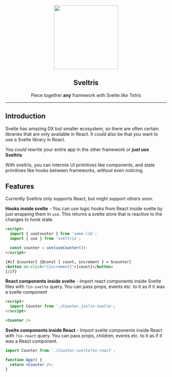 <p align="center">
  <!-- <img src="https://raw.githubusercontent.com/mokshit06/sveltris/main/.github/sveltris-logo.png" width="150px" /> -->
  <img src="https://res.cloudinary.com/dzqjbkm5q/image/upload/v1681314312/Sveltris_1_elwdwj.png" width="200px" />
  <h2 align="center">Sveltris</h2>
  <p align="center">
  Piece together <strong>any</strong> framework with Svelte <em>like Tetris</em>
  </p>
</p>

---

## Introduction

Svelte has amazing DX but smaller ecosystem, so there are often certain libraries that are only available in React. It could also be that you want to use a Svelte library in React.

You _could_ rewrite your entire app in the other framework or **_just use_ Sveltris**

With sveltris, you can intermix UI primitives like components, and state primitives like hooks between frameworks, _without_ even noticing.

## Features

Currently Sveltris only supports React, but might support others soon.

**Hooks inside svelte** - You can use logic hooks from React inside svelte by just wrapping them in `use`. This returns a svelte store that is reactive to the changes to hook state.

```html
<script>
  import { useCounter } from 'some-lib';
  import { use } from 'sveltris';

  const counter = use(useCounter());
</script>

{#if $counter} {@const { count, increment } = $counter}
<button on:click="{increment}">{count}</button>
{/if}
```

**React components inside svelte** - Import react components inside Svelte files with `?in-svelte` query. You can pass props, events etc. to it as if it was a svelte component

```html
<script>
  import Counter from './Counter.jsx?in-svelte';
</script>

<Counter />
```

**Svelte components inside React** - Import svelte components inside React with `?in-react` query. You can pass props, children, events etc. to it as if it was a React component.

```jsx
import Counter from './Counter.svelte?in-react';

function App() {
  return <Counter />;
}
```
